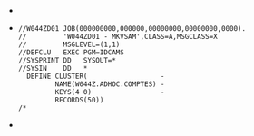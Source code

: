 -
- ```
  //W044ZD01 JOB(000000000,000000,00000000,00000000,0000).
  //         'W044ZD01 - MKVSAM',CLASS=A,MSGCLASS=X
  //         MSGLEVEL=(1,1)
  //DEFCLU   EXEC PGM=IDCAMS
  //SYSPRINT DD   SYSOUT=*
  //SYSIN    DD   *
    DEFINE CLUSTER(                  -
           NAME(W044Z.ADHOC.COMPTES) -
           KEYS(4 0)                 -
           RECORDS(50))
  /*
  ```
-